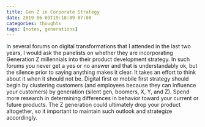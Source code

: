 ```yaml
---
title: Gen Z in Corporate Strategy
date: 2019-06-03T19:18:09-07:00
categories: thoughts 
tags: [notes, generations]
---
```

In several forums on digital transformations that I attended in the last two years, I would ask the panelists on whether they are incorporating Generation Z millennials into their product development strategy. In such forums you never get a yes or no answer and that is understandably ok, but the silence prior to saying anything makes it clear. It takes an effort to think about it when it should not be. Digital first or mobile first strategy should begin by clustering customers (and employees because they can influence your customers) by generation (silent gen, boomers, X, Y, and Z). Spend more research in determining differences in behavior toward your current or future products. The Z generation could ultimately drop your product altogether, so it important to maintain such outlook and strategize accordingly.